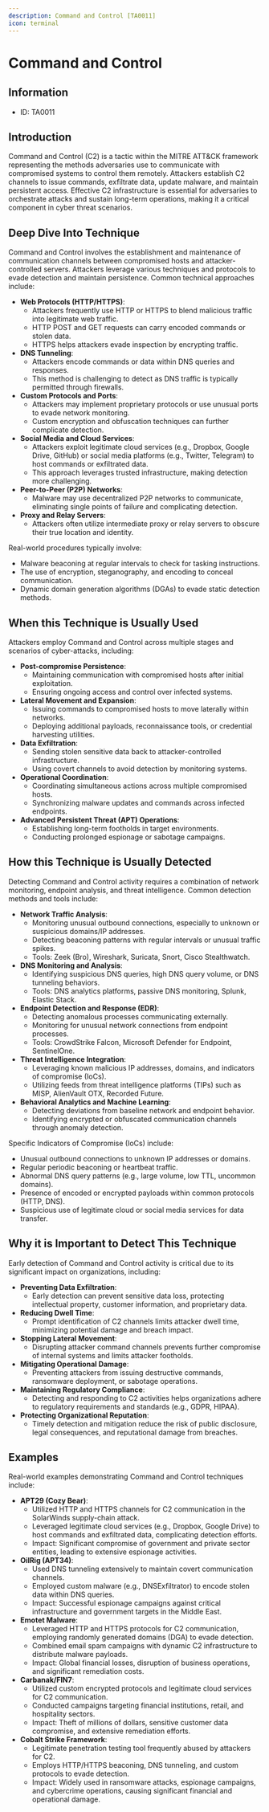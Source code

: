 ```yaml
---
description: Command and Control [TA0011]
icon: terminal
---
```


# Command and Control

## Information

* ID: TA0011

## Introduction

Command and Control (C2) is a tactic within the MITRE ATT\&CK framework representing the methods adversaries use to communicate with compromised systems to control them remotely. Attackers establish C2 channels to issue commands, exfiltrate data, update malware, and maintain persistent access. Effective C2 infrastructure is essential for adversaries to orchestrate attacks and sustain long-term operations, making it a critical component in cyber threat scenarios.

## Deep Dive Into Technique

Command and Control involves the establishment and maintenance of communication channels between compromised hosts and attacker-controlled servers. Attackers leverage various techniques and protocols to evade detection and maintain persistence. Common technical approaches include:

* **Web Protocols (HTTP/HTTPS)**:
  * Attackers frequently use HTTP or HTTPS to blend malicious traffic into legitimate web traffic.
  * HTTP POST and GET requests can carry encoded commands or stolen data.
  * HTTPS helps attackers evade inspection by encrypting traffic.
* **DNS Tunneling**:
  * Attackers encode commands or data within DNS queries and responses.
  * This method is challenging to detect as DNS traffic is typically permitted through firewalls.
* **Custom Protocols and Ports**:
  * Attackers may implement proprietary protocols or use unusual ports to evade network monitoring.
  * Custom encryption and obfuscation techniques can further complicate detection.
* **Social Media and Cloud Services**:
  * Attackers exploit legitimate cloud services (e.g., Dropbox, Google Drive, GitHub) or social media platforms (e.g., Twitter, Telegram) to host commands or exfiltrated data.
  * This approach leverages trusted infrastructure, making detection more challenging.
* **Peer-to-Peer (P2P) Networks**:
  * Malware may use decentralized P2P networks to communicate, eliminating single points of failure and complicating detection.
* **Proxy and Relay Servers**:
  * Attackers often utilize intermediate proxy or relay servers to obscure their true location and identity.

Real-world procedures typically involve:

* Malware beaconing at regular intervals to check for tasking instructions.
* The use of encryption, steganography, and encoding to conceal communication.
* Dynamic domain generation algorithms (DGAs) to evade static detection methods.

## When this Technique is Usually Used

Attackers employ Command and Control across multiple stages and scenarios of cyber-attacks, including:

* **Post-compromise Persistence**:
  * Maintaining communication with compromised hosts after initial exploitation.
  * Ensuring ongoing access and control over infected systems.
* **Lateral Movement and Expansion**:
  * Issuing commands to compromised hosts to move laterally within networks.
  * Deploying additional payloads, reconnaissance tools, or credential harvesting utilities.
* **Data Exfiltration**:
  * Sending stolen sensitive data back to attacker-controlled infrastructure.
  * Using covert channels to avoid detection by monitoring systems.
* **Operational Coordination**:
  * Coordinating simultaneous actions across multiple compromised hosts.
  * Synchronizing malware updates and commands across infected endpoints.
* **Advanced Persistent Threat (APT) Operations**:
  * Establishing long-term footholds in target environments.
  * Conducting prolonged espionage or sabotage campaigns.

## How this Technique is Usually Detected

Detecting Command and Control activity requires a combination of network monitoring, endpoint analysis, and threat intelligence. Common detection methods and tools include:

* **Network Traffic Analysis**:
  * Monitoring unusual outbound connections, especially to unknown or suspicious domains/IP addresses.
  * Detecting beaconing patterns with regular intervals or unusual traffic spikes.
  * Tools: Zeek (Bro), Wireshark, Suricata, Snort, Cisco Stealthwatch.
* **DNS Monitoring and Analysis**:
  * Identifying suspicious DNS queries, high DNS query volume, or DNS tunneling behaviors.
  * Tools: DNS analytics platforms, passive DNS monitoring, Splunk, Elastic Stack.
* **Endpoint Detection and Response (EDR)**:
  * Detecting anomalous processes communicating externally.
  * Monitoring for unusual network connections from endpoint processes.
  * Tools: CrowdStrike Falcon, Microsoft Defender for Endpoint, SentinelOne.
* **Threat Intelligence Integration**:
  * Leveraging known malicious IP addresses, domains, and indicators of compromise (IoCs).
  * Utilizing feeds from threat intelligence platforms (TIPs) such as MISP, AlienVault OTX, Recorded Future.
* **Behavioral Analytics and Machine Learning**:
  * Detecting deviations from baseline network and endpoint behavior.
  * Identifying encrypted or obfuscated communication channels through anomaly detection.

Specific Indicators of Compromise (IoCs) include:

* Unusual outbound connections to unknown IP addresses or domains.
* Regular periodic beaconing or heartbeat traffic.
* Abnormal DNS query patterns (e.g., large volume, low TTL, uncommon domains).
* Presence of encoded or encrypted payloads within common protocols (HTTP, DNS).
* Suspicious use of legitimate cloud or social media services for data transfer.

## Why it is Important to Detect This Technique

Early detection of Command and Control activity is critical due to its significant impact on organizations, including:

* **Preventing Data Exfiltration**:
  * Early detection can prevent sensitive data loss, protecting intellectual property, customer information, and proprietary data.
* **Reducing Dwell Time**:
  * Prompt identification of C2 channels limits attacker dwell time, minimizing potential damage and breach impact.
* **Stopping Lateral Movement**:
  * Disrupting attacker command channels prevents further compromise of internal systems and limits attacker footholds.
* **Mitigating Operational Damage**:
  * Preventing attackers from issuing destructive commands, ransomware deployment, or sabotage operations.
* **Maintaining Regulatory Compliance**:
  * Detecting and responding to C2 activities helps organizations adhere to regulatory requirements and standards (e.g., GDPR, HIPAA).
* **Protecting Organizational Reputation**:
  * Timely detection and mitigation reduce the risk of public disclosure, legal consequences, and reputational damage from breaches.

## Examples

Real-world examples demonstrating Command and Control techniques include:

* **APT29 (Cozy Bear)**:
  * Utilized HTTP and HTTPS channels for C2 communication in the SolarWinds supply-chain attack.
  * Leveraged legitimate cloud services (e.g., Dropbox, Google Drive) to host commands and exfiltrated data, complicating detection efforts.
  * Impact: Significant compromise of government and private sector entities, leading to extensive espionage activities.
* **OilRig (APT34)**:
  * Used DNS tunneling extensively to maintain covert communication channels.
  * Employed custom malware (e.g., DNSExfiltrator) to encode stolen data within DNS queries.
  * Impact: Successful espionage campaigns against critical infrastructure and government targets in the Middle East.
* **Emotet Malware**:
  * Leveraged HTTP and HTTPS protocols for C2 communication, employing randomly generated domains (DGA) to evade detection.
  * Combined email spam campaigns with dynamic C2 infrastructure to distribute malware payloads.
  * Impact: Global financial losses, disruption of business operations, and significant remediation costs.
* **Carbanak/FIN7**:
  * Utilized custom encrypted protocols and legitimate cloud services for C2 communication.
  * Conducted campaigns targeting financial institutions, retail, and hospitality sectors.
  * Impact: Theft of millions of dollars, sensitive customer data compromise, and extensive remediation efforts.
* **Cobalt Strike Framework**:
  * Legitimate penetration testing tool frequently abused by attackers for C2.
  * Employs HTTP/HTTPS beaconing, DNS tunneling, and custom protocols to evade detection.
  * Impact: Widely used in ransomware attacks, espionage campaigns, and cybercrime operations, causing significant financial and operational damage.
